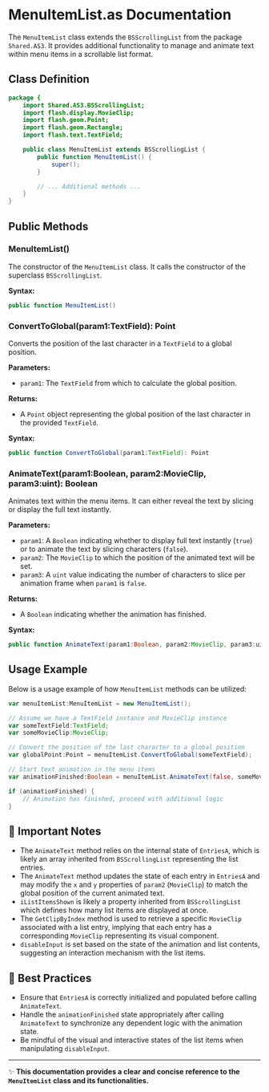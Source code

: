 # MenuItemList.as Documentation

The `MenuItemList` class extends the `BSScrollingList` from the package `Shared.AS3`.
It provides additional functionality to manage and animate text within menu items in a scrollable list format.

## Class Definition

```actionscript
package {
    import Shared.AS3.BSScrollingList;
    import flash.display.MovieClip;
    import flash.geom.Point;
    import flash.geom.Rectangle;
    import flash.text.TextField;

    public class MenuItemList extends BSScrollingList {
        public function MenuItemList() {
            super();
        }

        // ... Additional methods ...
    }
}
```

## Public Methods

### MenuItemList()

The constructor of the `MenuItemList` class. It calls the constructor of the superclass `BSScrollingList`.

**Syntax:**

```actionscript
public function MenuItemList()
```

### ConvertToGlobal(param1:TextField): Point

Converts the position of the last character in a `TextField` to a global position.

**Parameters:**

- `param1`: The `TextField` from which to calculate the global position.

**Returns:**

- A `Point` object representing the global position of the last character in the provided `TextField`.

**Syntax:**

```actionscript
public function ConvertToGlobal(param1:TextField): Point
```

### AnimateText(param1:Boolean, param2:MovieClip, param3:uint): Boolean

Animates text within the menu items. It can either reveal the text by slicing or display the full text instantly.

**Parameters:**

- `param1`: A `Boolean` indicating whether to display full text instantly (`true`) or to animate the text by slicing characters (`false`).
- `param2`: The `MovieClip` to which the position of the animated text will be set.
- `param3`: A `uint` value indicating the number of characters to slice per animation frame when `param1` is `false`.

**Returns:**

- A `Boolean` indicating whether the animation has finished.

**Syntax:**

```actionscript
public function AnimateText(param1:Boolean, param2:MovieClip, param3:uint): Boolean
```

## Usage Example

Below is a usage example of how `MenuItemList` methods can be utilized:

```actionscript
var menuItemList:MenuItemList = new MenuItemList();

// Assume we have a TextField instance and MovieClip instance
var someTextField:TextField;
var someMovieClip:MovieClip;

// Convert the position of the last character to a global position
var globalPoint:Point = menuItemList.ConvertToGlobal(someTextField);

// Start text animation in the menu items
var animationFinished:Boolean = menuItemList.AnimateText(false, someMovieClip, 1);

if (animationFinished) {
    // Animation has finished, proceed with additional logic
}
```

## 📌 Important Notes

- The `AnimateText` method relies on the internal state of `EntriesA`, which is likely an array inherited from `BSScrollingList` representing the list entries.
- The `AnimateText` method updates the state of each entry in `EntriesA` and may modify the `x` and `y` properties of `param2` (`MovieClip`) to match the global position of the current animated text.
- `iListItemsShown` is likely a property inherited from `BSScrollingList` which defines how many list items are displayed at once.
- The `GetClipByIndex` method is used to retrieve a specific `MovieClip` associated with a list entry, implying that each entry has a corresponding `MovieClip` representing its visual component.
- `disableInput` is set based on the state of the animation and list contents, suggesting an interaction mechanism with the list items.

## 📖 Best Practices

- Ensure that `EntriesA` is correctly initialized and populated before calling `AnimateText`.
- Handle the `animationFinished` state appropriately after calling `AnimateText` to synchronize any dependent logic with the animation state.
- Be mindful of the visual and interactive states of the list items when manipulating `disableInput`.

---

✨ **This documentation provides a clear and concise reference to the `MenuItemList` class and its functionalities.**
